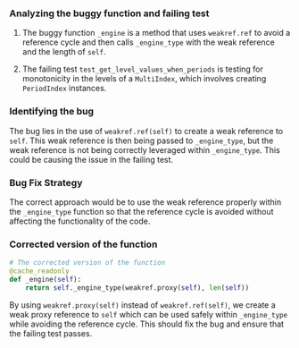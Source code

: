 ### Analyzing the buggy function and failing test

1. The buggy function `_engine` is a method that uses `weakref.ref` to avoid a reference cycle and then calls `_engine_type` with the weak reference and the length of `self`.
   
2. The failing test `test_get_level_values_when_periods` is testing for monotonicity in the levels of a `MultiIndex`, which involves creating `PeriodIndex` instances.

### Identifying the bug

The bug lies in the use of `weakref.ref(self)` to create a weak reference to `self`. This weak reference is then being passed to `_engine_type`, but the weak reference is not being correctly leveraged within `_engine_type`. This could be causing the issue in the failing test.

### Bug Fix Strategy

The correct approach would be to use the weak reference properly within the `_engine_type` function so that the reference cycle is avoided without affecting the functionality of the code.

### Corrected version of the function

```python
# The corrected version of the function
@cache_readonly
def _engine(self):
    return self._engine_type(weakref.proxy(self), len(self))
```

By using `weakref.proxy(self)` instead of `weakref.ref(self)`, we create a weak proxy reference to `self` which can be used safely within `_engine_type` while avoiding the reference cycle. This should fix the bug and ensure that the failing test passes.